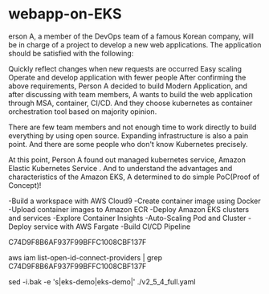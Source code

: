 # webapp-on-EKS

erson A, a member of the DevOps team of a famous Korean company, will be in charge of a project to develop a new web applications. The application should be satisfied with the following:

Quickly reflect changes when new requests are occurred
Easy scaling
Operate and develop application with fewer people
After confirming the above requirements, Person A decided to build Modern Application, and after discussing with team members, A wants to build the web application through MSA, container, CI/CD. And they choose kubernetes as container orchestration tool based on majority opinion.

There are few team members and not enough time to work directly to build everything by using open source. Expanding infrastructure is also a pain point. And there are some people who don't know Kubernetes precisely.

At this point, Person A found out managed kubernetes service, Amazon Elastic Kubernetes Service . And to understand the advantages and characteristics of the Amazon EKS, A determined to do simple PoC(Proof of Concept)!

-Build a workspace with AWS Cloud9
-Create container image using Docker
-Upload container images to Amazon ECR
-Deploy Amazon EKS clusters and services
-Explore Container Insights
-Auto-Scaling Pod and Cluster
-Deploy service with AWS Fargate
-Build CI/CD Pipeline

C74D9F8B6AF937F99BFFC1008CBF137F

aws iam list-open-id-connect-providers | grep C74D9F8B6AF937F99BFFC1008CBF137F


sed -i.bak -e 's|eks-demo|eks-demo|' ./v2_5_4_full.yaml